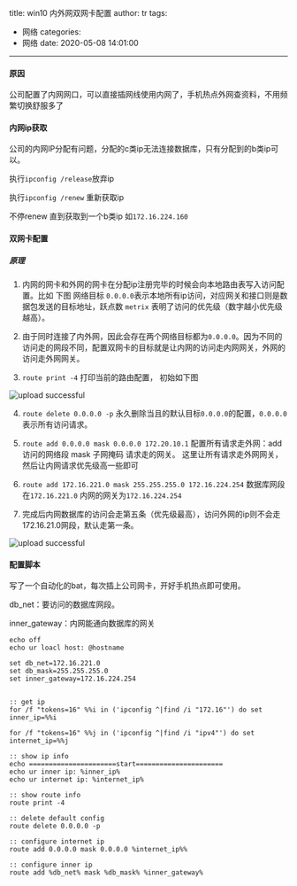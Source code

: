 title: win10 内外网双网卡配置
author: tr
tags:
  - 网络
categories:
  - 网络
date: 2020-05-08 14:01:00
---
#### 原因

公司配置了内网网口，可以直接插网线使用内网了，手机热点外网查资料，不用频繁切换舒服多了

<!--more-->

#### 内网ip获取

公司的内网IP分配有问题，分配的c类ip无法连接数据库，只有分配到的b类ip可以。

执行`ipconfig /release`放弃ip

执行`ipconfig /renew` 重新获取ip

不停renew 直到获取到一个b类ip 如`172.16.224.160`

#### 双网卡配置

##### 原理

1. 内网的网卡和外网的网卡在分配ip注册完毕的时候会向本地路由表写入访问配置。比如 下图 网络目标 `0.0.0.0`表示本地所有ip访问，对应网关和接口则是数据包发送的目标地址，跃点数 `metrix` 表明了访问的优先级（数字越小优先级越高）。

2. 由于同时连接了内外网，因此会存在两个网络目标都为`0.0.0.0`。因为不同的访问走的网段不同，配置双网卡的目标就是让内网的访问走内网网关，外网的访问走外网网关。

3.  `route print -4` 打印当前的路由配置， 初始如下图

![upload successful](/images/pasted-21.png)


4. `route delete 0.0.0.0 -p` 永久删除当且的默认目标`0.0.0.0`的配置，`0.0.0.0`表示所有访问请求。

5. `route add 0.0.0.0 mask 0.0.0.0 172.20.10.1` 配置所有请求走外网：add 访问的网络段 mask 子网掩码 请求走的网关。 这里让所有请求走外网网关，然后让内网请求优先级高一些即可

6. `route add 172.16.221.0 mask 255.255.255.0 172.16.224.254`  数据库网段在`172.16.221.0` 内网的网关为`172.16.224.254`

7. 完成后内网数据库的访问会走第五条（优先级最高），访问外网的ip则不会走172.16.21.0网段，默认走第一条。

![upload successful](/images/pasted-22.png)


#### 配置脚本

写了一个自动化的bat，每次插上公司网卡，开好手机热点即可使用。

db_net：要访问的数据库网段。

inner_gateway：内网能通向数据库的网关

```
echo off
echo ur loacl host: @hostname

set db_net=172.16.221.0
set db_mask=255.255.255.0
set inner_gateway=172.16.224.254


:: get ip
for /f "tokens=16" %%i in ('ipconfig ^|find /i "172.16"') do set inner_ip=%%i

for /f "tokens=16" %%j in ('ipconfig ^|find /i "ipv4"') do set internet_ip=%%j

:: show ip info
echo ======================start======================
echo ur inner ip: %inner_ip%
echo ur internet ip: %internet_ip%

:: show route info 
route print -4

:: delete default config
route delete 0.0.0.0 -p

:: configure internet ip
route add 0.0.0.0 mask 0.0.0.0 %internet_ip%%

:: configure inner ip
route add %db_net% mask %db_mask% %inner_gateway%

```

